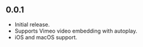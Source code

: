 ## 0.0.1

- Initial release.
- Supports Vimeo video embedding with autoplay.
- iOS and macOS support.
